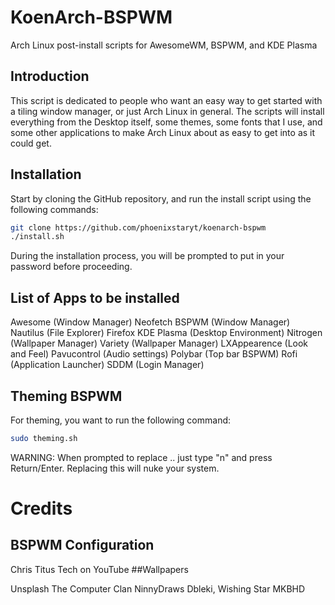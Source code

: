 # KoenArch-BSPWM

Arch Linux post-install scripts for AwesomeWM, BSPWM, and KDE Plasma

## Introduction

This script is dedicated to people who want an easy way to get started with a tiling window manager, or just Arch Linux in general.
The scripts will install everything from the Desktop itself, some themes, some fonts that I use,
and some other applications to make Arch Linux about as easy to get into as it could get.

## Installation

Start by cloning the GitHub repository, and run the install script using the following commands:
```bash
git clone https://github.com/phoenixstaryt/koenarch-bspwm
./install.sh
```
During the installation process, you will be prompted to put in your password before proceeding.

## List of Apps to be installed

Awesome (Window Manager)
Neofetch
BSPWM (Window Manager)
Nautilus (File Explorer)
Firefox
KDE Plasma (Desktop Environment)
Nitrogen (Wallpaper Manager)
Variety (Wallpaper Manager)
LXAppearence (Look and Feel)
Pavucontrol (Audio settings)
Polybar (Top bar BSPWM)
Rofi (Application Launcher)
SDDM (Login Manager)
## Theming BSPWM

For theming, you want to run the following command:
```bash
sudo theming.sh
```
WARNING: When prompted to replace .. just type "n" and press Return/Enter. Replacing this will nuke your system.

# Credits
## BSPWM Configuration
Chris Titus Tech on YouTube
##Wallpapers

Unsplash
The Computer Clan
NinnyDraws
Dbleki,
Wishing Star
MKBHD
